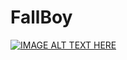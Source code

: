 # FallBoy

[![IMAGE ALT TEXT HERE](https://img.youtube.com/vi/YOUTUBE_VIDEO_ID_HERE/0.jpg)](https://www.youtube.com/watch?v=d4DHKfcxZt0)
